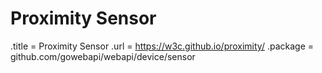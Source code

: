 # Proximity Sensor

.title = Proximity Sensor
.url = <https://w3c.github.io/proximity/>
.package = github.com/gowebapi/webapi/device/sensor
